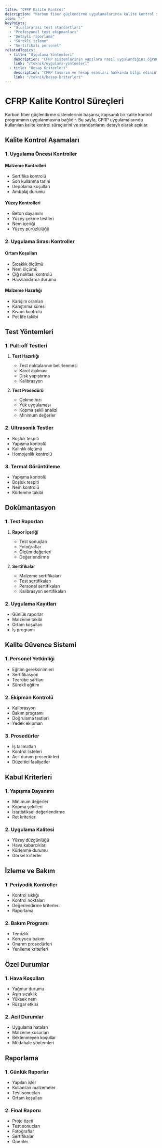 ```yaml
---
title: "CFRP Kalite Kontrol"
description: "Karbon fiber güçlendirme uygulamalarında kalite kontrol süreçleri ve standartları"
icon: "✓"
keyPoints:
  - "Uluslararası test standartları"
  - "Profesyonel test ekipmanları"
  - "Detaylı raporlama"
  - "Sürekli izleme"
  - "Sertifikalı personel"
relatedTopics:
  - title: "Uygulama Yöntemleri"
    description: "CFRP sistemlerinin yapılara nasıl uygulandığını öğrenin"
    link: "/teknik/uygulama-yontemleri"
  - title: "Hesap Kriterleri"
    description: "CFRP tasarım ve hesap esasları hakkında bilgi edinin"
    link: "/teknik/hesap-kriterleri"
---
```


# CFRP Kalite Kontrol Süreçleri

Karbon fiber güçlendirme sistemlerinin başarısı, kapsamlı bir kalite kontrol programının uygulanmasına bağlıdır. Bu sayfa, CFRP uygulamalarında kullanılan kalite kontrol süreçlerini ve standartlarını detaylı olarak açıklar.

## Kalite Kontrol Aşamaları

### 1. Uygulama Öncesi Kontroller

#### Malzeme Kontrolleri
- Sertifika kontrolü
- Son kullanma tarihi
- Depolama koşulları
- Ambalaj durumu

#### Yüzey Kontrolleri
- Beton dayanımı
- Yüzey çekme testleri
- Nem içeriği
- Yüzey pürüzlülüğü

### 2. Uygulama Sırası Kontroller

#### Ortam Koşulları
- Sıcaklık ölçümü
- Nem ölçümü
- Çiğ noktası kontrolü
- Havalandırma durumu

#### Malzeme Hazırlığı
- Karışım oranları
- Karıştırma süresi
- Kıvam kontrolü
- Pot life takibi

## Test Yöntemleri

### 1. Pull-off Testleri
1. **Test Hazırlığı**
   - Test noktalarının belirlenmesi
   - Karot açılması
   - Disk yapıştırma
   - Kalibrasyon

2. **Test Prosedürü**
   - Çekme hızı
   - Yük uygulaması
   - Kopma şekli analizi
   - Minimum değerler

### 2. Ultrasonik Testler
- Boşluk tespiti
- Yapışma kontrolü
- Kalınlık ölçümü
- Homojenlik kontrolü

### 3. Termal Görüntüleme
- Yapışma kontrolü
- Boşluk tespiti
- Nem kontrolü
- Kürlenme takibi

## Dokümantasyon

### 1. Test Raporları
1. **Rapor İçeriği**
   - Test sonuçları
   - Fotoğraflar
   - Ölçüm değerleri
   - Değerlendirme

2. **Sertifikalar**
   - Malzeme sertifikaları
   - Test sertifikaları
   - Personel sertifikaları
   - Kalibrasyon sertifikaları

### 2. Uygulama Kayıtları
- Günlük raporlar
- Malzeme takibi
- Ortam koşulları
- İş programı

## Kalite Güvence Sistemi

### 1. Personel Yetkinliği
- Eğitim gereksinimleri
- Sertifikasyon
- Tecrübe şartları
- Sürekli eğitim

### 2. Ekipman Kontrolü
- Kalibrasyon
- Bakım programı
- Doğrulama testleri
- Yedek ekipman

### 3. Prosedürler
- İş talimatları
- Kontrol listeleri
- Acil durum prosedürleri
- Düzeltici faaliyetler

## Kabul Kriterleri

### 1. Yapışma Dayanımı
- Minimum değerler
- Kopma şekilleri
- İstatistiksel değerlendirme
- Ret kriterleri

### 2. Uygulama Kalitesi
- Yüzey düzgünlüğü
- Hava kabarcıkları
- Kürlenme durumu
- Görsel kriterler

## İzleme ve Bakım

### 1. Periyodik Kontroller
- Kontrol sıklığı
- Kontrol noktaları
- Değerlendirme kriterleri
- Raporlama

### 2. Bakım Programı
- Temizlik
- Koruyucu bakım
- Onarım prosedürleri
- Yenileme kriterleri

## Özel Durumlar

### 1. Hava Koşulları
- Yağmur durumu
- Aşırı sıcaklık
- Yüksek nem
- Rüzgar etkisi

### 2. Acil Durumlar
- Uygulama hataları
- Malzeme kusurları
- Beklenmeyen koşullar
- Müdahale yöntemleri

## Raporlama

### 1. Günlük Raporlar
- Yapılan işler
- Kullanılan malzemeler
- Test sonuçları
- Ortam koşulları

### 2. Final Raporu
- Proje özeti
- Test sonuçları
- Fotoğraflar
- Sertifikalar
- Öneriler 
